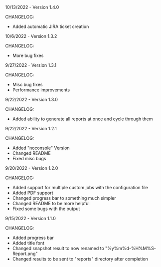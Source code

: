 10/13/2022 - Version 1.4.0

CHANGELOG:
- Added automatic JIRA ticket creation

10/6/2022 - Version 1.3.2

CHANGELOG:
- More bug fixes

9/27/2022 - Version 1.3.1

CHANGELOG:
- Misc bug fixes
- Performance improvements

9/22/2022 - Version 1.3.0

CHANGELOG:
- Added ability to generate all reports at once and cycle through them

9/22/2022 - Version 1.2.1

CHANGELOG:
- Added "noconsole" Version
- Changed README
- Fixed misc bugs

9/20/2022 - Version 1.2.0

CHANGELOG:
- Added support for multiple custom jobs with the configuration file
- Added PDF support
- Changed progress bar to something much simpler
- Changed README to be more helpful
- Fixed some bugs with the output

9/15/2022 - Version 1.1.0

CHANGELOG:
- Added progress bar
- Added title font
- Changed snapshot result to now renamed to "%y%m%d-%H%M%S-Report.png"
- Changed results to be sent to "reports" directory after completion